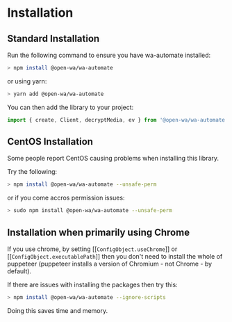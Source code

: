 # Installation

## Standard Installation

Run the following command to ensure you have wa-automate installed:

```bash
> npm install @open-wa/wa-automate
```

or using yarn:

```bash
> yarn add @open-wa/wa-automate
```

You can then add the library to your project:

```javascript
import { create, Client, decryptMedia, ev } from '@open-wa/wa-automate';

```

## CentOS Installation

Some people report CentOS causing problems when installing this library.

Try the following:

```bash
> npm install @open-wa/wa-automate --unsafe-perm
```

or if you come accros permission issues:

```bash
> sudo npm install @open-wa/wa-automate --unsafe-perm
```

## Installation when primarily using Chrome

If you use chrome, by setting [[`ConfigObject.useChrome`]] or [[`ConfigObject.executablePath`]] then you don't need to install the whole of puppeteer (puppeteer installs a version of Chromium - not Chrome - by default).

If there are issues with installing the packages then try this:

```bash
> npm install @open-wa/wa-automate --ignore-scripts
```

Doing this saves time and memory.